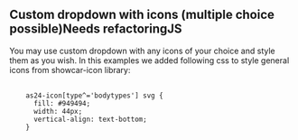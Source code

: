 <h2>Custom dropdown with icons (multiple choice possible)<span class="status refactor">Needs refactoring</span><span class="status complete">JS</span></h2>

You may use custom dropdown with any icons of your choice and style them as you wish. In this examples we added following css to style general icons from showcar-icon library:

<pre>
    <code>
    as24-icon[type^='bodytypes'] svg {
      fill: #949494;
      width: 44px;
      vertical-align: text-bottom;
    }
    </code>
</pre>

<style>
#custom-dropdown-icons-checkbox .sample as24-icon[type^='bodytypes'] svg {
  fill: #949494;
  width: 44px;
  vertical-align: text-bottom;
}
</style>
